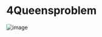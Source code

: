 # 4Queensproblem

![image](https://github.com/Erik-Schumann/4Queensproblem/assets/49512734/6438a94f-3b95-42f8-b3bf-58a406eaa47b)

